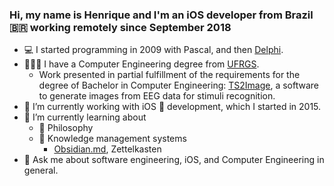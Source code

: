 ### Hi, my name is Henrique and I'm an iOS developer from Brazil 🇧🇷 working remotely since September 2018

- 💻 I started programming in 2009 with Pascal, and then [Delphi](https://www.youtube.com/watch?v=F9dZjaj6HqQ).
- 👨🏻‍🎓 I have a Computer Engineering degree from [UFRGS](https://www.ufrgs.br/english).
  - Work presented in partial fulfillment of the requirements for the degree of Bachelor in Computer Engineering: [TS2Image](https://github.com/hvsw/TS2Image), a software to generate images from EEG data for stimuli recognition.
- 🔭 I’m currently working with iOS 🍎 development, which I started in 2015.
- 🌱 I’m currently learning about
  - 💭 Philosophy 
  - 🧠 Knowledge management systems
    - [Obsidian.md](https://github.com/obsidianmd), Zettelkasten
- 💬 Ask me about software engineering, iOS, and Computer Engineering in general.

<!--
**hvsw/hvsw** is a ✨ _special_ ✨ repository because its `README.md` (this file) appears on your GitHub profile.

Here are some ideas to get you started:
- 😆 Fun fact: ...
- 👯 I’m looking to collaborate on ...
- 🤔 I’m looking for help with ...
- 📫 How to reach me: ...
- 😄 Pronouns: ...
-->
